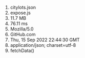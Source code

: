 1. citylots.json
2. expose.js
3. 11.7 MB
4. 76.11 ms
5. Mozilla/5.0
6. GitHub.com
7. Thu, 15 Sep 2022 22:44:30 GMT
8. application/json; charset=utf-8
9. fetchData()